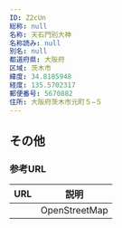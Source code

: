 ```yaml
---
ID: Z2cUn
総称: null
名称: 天石門別大神
名称読み: null
別名: null
都道府県: 大阪府
区域: 茨木市
緯度: 34.8185948
経度: 135.5702317
郵便番号: 5670882
住所: 大阪府茨木市元町５−５
---
```


## その他

### 参考URL

| URL | 説明          |
| --- | ------------- |
|     | OpenStreetMap |

